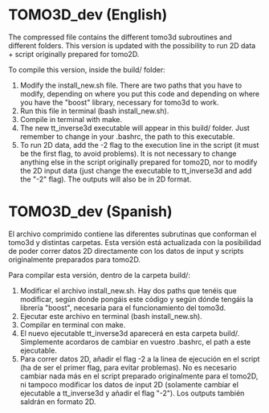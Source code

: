 # TOMO3D_dev (English)

The compressed file contains the different tomo3d subroutines and different folders. This version is updated with the possibility to run 2D data + script originally prepared for tomo2D.

To compile this version, inside the build/ folder:

1. Modify the install_new.sh file. There are two paths that you have to modify, depending on where you put this code and depending on where you have the "boost" library, necessary for tomo3d to work.
2. Run this file in terminal (bash install_new.sh).
3. Compile in terminal with make.
4. The new tt_inverse3d executable will appear in this build/ folder. Just remember to change in your .bashrc, the path to this executable.
5. To run 2D data, add the -2 flag to the execution line in the script (it must be the first flag, to avoid problems). It is not necessary to change anything else in the script originally prepared for tomo2D, nor to modify the 2D input data (just change the executable to tt_inverse3d and add the "-2" flag). The outputs will also be in 2D format.

# TOMO3D_dev (Spanish)

El archivo comprimido contiene las diferentes subrutinas que conforman el tomo3d y distintas carpetas. Esta versión está actualizada con la posibilidad de poder correr datos 2D directamente con los datos de input y scripts originalmente preparados para tomo2D.

Para compilar esta versión, dentro de la carpeta build/:
  1. Modificar el archivo install_new.sh. Hay dos paths que tenéis que modificar, según donde pongáis este código y según dónde tengáis la librería "boost", necesaria para el funcionamiento del tomo3d.
  2. Ejecutar este archivo en terminal (bash install_new.sh).
  3. Compilar en terminal con make.
  4. El nuevo ejecutable tt_inverse3d aparecerá en esta carpeta build/. Simplemente acordaros de cambiar en vuestro .bashrc, el path  a este ejecutable.
  5. Para correr datos 2D, añadir el flag -2 a la linea de ejecución en el script (ha de ser el primer flag, para evitar problemas). No es necesario cambiar nada más en el script preparado originalmente para el tomo2D, ni tampoco modificar los datos de input 2D (solamente cambiar el ejecutable a tt_inverse3d y añadir el flag "-2"). Los outputs también saldrán en formato 2D.
